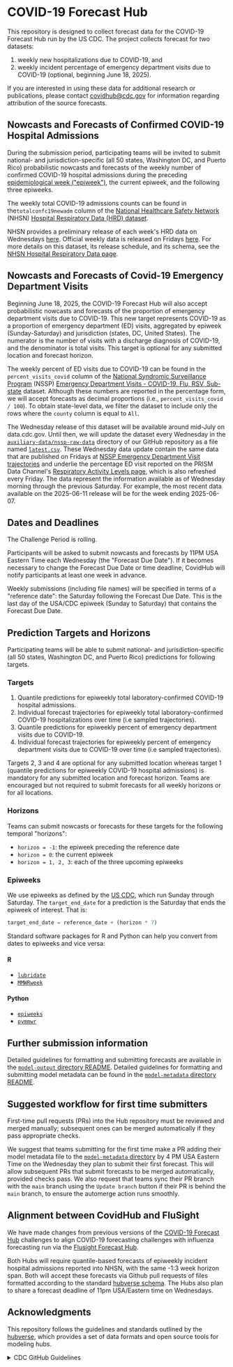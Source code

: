# COVID-19 Forecast Hub
This repository is designed to collect forecast data for the COVID-19 Forecast Hub run by the US CDC. The project collects forecast for two datasets:

   1. weekly new hospitalizations due to COVID-19, and
   2. weekly incident percentage of emergency department visits due to COVID-19 (optional, beginning June 18, 2025).

If you are interested in using these data for additional research or publications, please contact [covidhub@cdc.gov](mailto:covidhub@cdc.gov) for information regarding attribution of the source forecasts.


## Nowcasts and Forecasts of Confirmed COVID-19 Hospital Admissions 
During the submission period, participating teams will be invited to submit national- and jurisdiction-specific (all 50 states, Washington DC, and Puerto Rico) probabilistic nowcasts and forecasts of the weekly number of confirmed COVID-19 hospital admissions during the preceding [epidemiological week ("epiweek")](https://epiweeks.readthedocs.io/en/stable/background.html), the current epiweek, and the following three epiweeks.

The weekly total COVID-19 admissions counts can be found in the`totalconfc19newadm` column of the [National Healthcare Safety Network](https://www.cdc.gov/nhsn/index.html) (NHSN) [Hospital Respiratory Data (HRD) dataset](https://www.cdc.gov/nhsn/psc/hospital-respiratory-reporting.html).

NHSN provides a preliminary release of each week's HRD data on Wednesdays [here](https://data.cdc.gov/Public-Health-Surveillance/Weekly-Hospital-Respiratory-Data-HRD-Metrics-by-Ju/mpgq-jmmr/about_data). Official weekly data is released on Fridays [here](https://data.cdc.gov/Public-Health-Surveillance/Weekly-Hospital-Respiratory-Data-HRD-Metrics-by-Ju/ua7e-t2fy/about_data). For more details on this dataset, its release schedule, and its schema, see the [NHSN Hospital Respiratory Data page](https://www.cdc.gov/nhsn/psc/hospital-respiratory-reporting.html).

## Nowcasts and Forecasts of Covid-19 Emergency Department Visits
Beginning June 18, 2025, the COVID-19 Forecast Hub will also accept probabilistic nowcasts and forecasts of the proportion of emergency department visits due to COVID-19. This new target represents COVID-19 as a proportion of emergency department (ED) visits, aggregated by epiweek (Sunday-Saturday) and jurisdiction (states, DC, United States). The numerator is the number of visits with a discharge diagnosis of COVID-19, and the denominator is total visits. This target is optional for any submitted location and forecast horizon.

The weekly percent of ED visits due to COVID-19 can be found in the `percent_visits_covid` column of the [National Syndromic Surveillance Program](https://www.cdc.gov/nssp/index.html) (NSSP) [Emergency Department Visits - COVID-19, Flu, RSV, Sub-state](https://data.cdc.gov/Public-Health-Surveillance/NSSP-Emergency-Department-Visit-Trajectories-by-St/rdmq-nq56/about_data) dataset. Although these numbers are reported in the percentage form, we will accept forecasts as decimal proportions (i.e., `percent_visits_covid / 100`). To obtain state-level data, we filter the dataset to include only the rows where the `county` column is equal to `All`. 

The Wednesday release of this dataset will be available around mid-July on data.cdc.gov. Until then, we will update the dataset every Wednesday in the [`auxiliary-data/nssp-raw-data`](auxiliary-data/nssp-raw-data) directory of our GitHub repository as a file named [`latest.csv`](auxiliary-data/nssp-raw-data/latest.csv).
These Wednesday data update contain the same data that are published on Fridays at [NSSP Emergency Department Visit trajectories](https://data.cdc.gov/Public-Health-Surveillance/NSSP-Emergency-Department-Visit-Trajectories-by-St/rdmq-nq56/about_data) and underlie the percentage ED visit reported on the PRISM Data Channel's [Respiratory Activity Levels page](https://www.cdc.gov/respiratory-viruses/data/activity-levels.html), which is also refreshed every Friday. The data represent the information available as of Wednesday morning through the previous Saturday. For example, the most recent data available on the 2025-06-11 release will be for the week ending 2025-06-07.

## Dates and Deadlines 
The Challenge Period is rolling.

Participants will be asked to submit nowcasts and forecasts by 11PM USA Eastern Time each Wednesday (the "Forecast Due Date"). If it becomes necessary to change the Forecast Due Date or time deadline, CovidHub will notify participants at least one week in advance. 

Weekly submissions (including file names) will be specified in terms of a "reference date": the Saturday following the Forecast Due Date. This is the last day of the USA/CDC epiweek (Sunday to Saturday) that contains the Forecast Due Date.

## Prediction Targets and Horizons

Participating teams will be able to submit national- and jurisdiction-specific (all 50 states, Washington DC, and Puerto Rico) predictions for following targets.

### Targets 
   1. Quantile predictions for epiweekly total laboratory-confirmed COVID-19 hospital admissions. 
   2. Individual forecast trajectories for epiweekly total laboratory-confirmed COVID-19 hospitalizations over time (i.e sampled trajectories). 
   3. Quantile predictions for epiweekly percent of emergency department visits due to COVID-19. 
   4. Individual forecast trajectories for epiweekly percent of emergency department visits due to COVID-19 over time (i.e sampled trajectories). 

Targets 2, 3 and 4 are optional for any submitted location whereas target 1 (quantile predictions for epiweekly COVID-19 hospital admissions) is mandatory for any submitted location and forecast horizon. Teams are encouraged but not required to submit forecasts for all weekly horizons or for all locations. 

### Horizons 

Teams can submit nowcasts or forecasts for these targets for the following temporal "horizons":

- `horizon = -1`: the epiweek preceding the reference date
- `horizon = 0`: the current epiweek
- `horizon = 1, 2, 3`: each of the three upcoming epiweeks

### Epiweeks

We use epiweeks as defined by the [US CDC](https://wwwn.cdc.gov/nndss/document/MMWR_Week_overview.pdf), which run Sunday through Saturday. The `target_end_date` for a prediction is the Saturday that ends the epiweek of interest. That is:

```python
target_end_date = reference_date + (horizon * 7)
```

Standard software packages for R and Python can help you convert from dates to epiweeks and vice versa:
#### R
- [`lubridate`](https://lubridate.tidyverse.org/reference/week.html)
- [`MMWRweek`](https://cran.r-project.org/web/packages/MMWRweek/)
#### Python
- [`epiweeks`](https://pypi.org/project/epiweeks/)
- [`pymmwr`](https://pypi.org/project/pymmwr/) 

## Further submission information

Detailed guidelines for formatting and submitting forecasts are available in the [`model-output` directory README](model-output/README.md). Detailed guidelines for formatting and submitting model metadata can be found in the [`model-metadata` directory README](model-metadata/README.md).

## Suggested workflow for first time submitters
First-time pull requests (PRs) into the Hub repository must be reviewed and merged manually; subsequent ones can be merged automatically if they pass appropriate checks. 

We suggest that teams submitting for the first time make a PR adding their model metadata file to the [`model-metadata` directory](model-metadata) by 4 PM USA Eastern Time on the Wednesday they plan to submit their first forecast. This will allow subsequent PRs that submit forecasts to be merged automatically, provided checks pass. We also request that teams sync their PR branch with the `main` branch using the `Update branch` button if their PR is behind the `main` branch, to ensure the automerge action runs smoothly.

## Alignment between CovidHub and FluSight

We have made changes from previous versions of the [COVID-19 Forecast Hub](https://github.com/reichlab/covid19-forecast-hub) challenges to align COVID-19 forecasting challenges with influenza forecasting run via the [Flusight Forecast Hub](https://github.com/cdcepi/FluSight-forecast-hub). 

Both Hubs will require quantile-based forecasts of epiweekly incident hospital admissions reported into NHSN, with the same -1:3 week horizon span. Both will accept these forecasts via Github pull requests of files formatted according to the standard [hubverse schema](https://hubverse.io/en/latest/user-guide/model-output.html#model-output). The Hubs also plan to share a forecast deadline of 11pm USA/Eastern time on Wednesdays.


## Acknowledgments
This repository follows the guidelines and standards outlined by the [hubverse](https://hubdocs.readthedocs.io/en/latest/), which provides a set of data formats and open source tools for modeling hubs. 

<details markdown=1>

<summary> CDC GitHub Guidelines </summary>

<br>


**General Disclaimer** This repository was created for use by CDC programs to collaborate on public health related projects in support of the [CDC mission](https://www.cdc.gov/about/cdc/#cdc_about_cio_mission-our-mission).  GitHub is not hosted by the CDC, but is a third party website used by CDC and its partners to share information and collaborate on software. CDC use of GitHub does not imply an endorsement of any one particular service, product, or enterprise.

## Related Documents

* [Open Practices](./cdc_policies/open_practices.md)
* [Rules of Behavior](./cdc_policies/rules_of_behavior.md)
* [Thanks and Acknowledgements](./cdc_policies/thanks.md)
* [Disclaimer](DISCLAIMER.md)
* [Contribution Notice](CONTRIBUTING.md)
* [Code of Conduct](code-of-conduct.md)


## Public Domain Standard Notice

This repository constitutes a work of the United States Government and is not subject to domestic copyright protection under 17 USC § 105. This repository is in the public domain within the United States, and copyright and related rights in the work worldwide are waived through the [CC0 1.0 Universal public domain dedication](https://creativecommons.org/publicdomain/zero/1.0/). All contributions to this repository will be released under the CC0 dedication. By submitting a pull request you are agreeing to comply with this waiver of copyright interest.

## License Standard Notice

The repository utilizes code licensed under the terms of the Apache Software License and therefore is licensed under ASL v2 or later.

This source code in this repository is free: you can redistribute it and/or modify it under the terms of the Apache Software License version 2, or (at your option) any later version.

This source code in this repository is distributed in the hope that it will be useful, but WITHOUT ANY WARRANTY; without even the implied warranty of MERCHANTABILITY or FITNESS FOR A PARTICULAR PURPOSE. See the Apache Software License for more details.

The source code forked from other open source projects will inherit its license.

## Privacy Standard Notice

This repository contains only non-sensitive, publicly available data and information. All material and community participation is covered by the [Disclaimer](DISCLAIMER.md) and [Code of Conduct](code-of-conduct.md). For more information about CDC's privacy policy, please visit [http://www.cdc.gov/other/privacy.html](https://www.cdc.gov/other/privacy.html).

## Contributing Standard Notice

Anyone is encouraged to contribute to the repository by [forking](https://help.github.com/articles/fork-a-repo) and submitting a pull request. (If you are new to GitHub, you might start with a [basic tutorial](https://help.github.com/articles/set-up-git).) By contributing to this project, you grant a world-wide, royalty-free, perpetual, irrevocable, non-exclusive, transferable license to all users under the terms of the [Apache Software License v2](http://www.apache.org/licenses/LICENSE-2.0.html) or later.

All comments, messages, pull requests, and other submissions received through CDC including this GitHub page may be subject to applicable federal law, including but not limited to the Federal Records Act, and may be archived. Learn more at [http://www.cdc.gov/other/privacy.html](http://www.cdc.gov/other/privacy.html).

## Records Management Standard Notice

This repository is not a source of government records, but is a copy to increase collaboration and collaborative potential. All government records will be published through the [CDC web site](http://www.cdc.gov).

</details>
